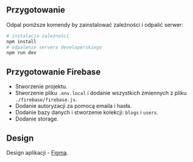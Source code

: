 ## Przygotowanie

Odpal poniższe komendy by zainstalować zależności i odpalić serwer:

```bash
# instalacja zależności
npm install
# odpalenie servera developerskiego
npm run dev
```

## Przygotowanie Firebase

 - Stworzenie projektu.
 - Stworzenie pliku `.env.local` i dodanie wszystkich zmiennych z pliku `./firebase/firebase.js`.
 - Dodanie autoryzacji za pomocą emaila i hasła.
 - Dodanie bazy danych i stworzenie kolekcji: `blogs` i `users`.
 - Dodanie storage.


## Design

Design aplikacji - [Figma]([https://www.figma.com/file/X9BCsYwF8PsSw5iva4lYC4/Blog?node-id=0%3A1]).
